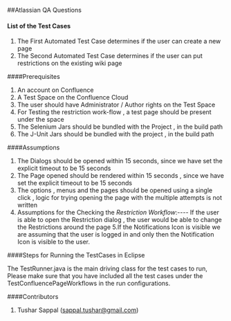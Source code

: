 ##Atlassian QA Questions

#### List of the Test Cases

1. The First Automated Test Case determines if the user can create a new page
2. The Second Automated Test Case determines if the user can put restrictions on the existing wiki page


####Prerequisites

1. An account on Confluence
2. A Test Space on the Confluence Cloud
3. The user should have Administrator / Author rights on the Test Space
4. For Testing the restriction work-flow , a test page should be present under the space
5. The Selenium Jars should be bundled with the Project , in the build path
6. The J-Unit Jars should be bundled with the project , in the build path

####Assumptions

1. The Dialogs should be opened within 15 seconds, since we have set the explicit timeout to be 15 seconds
2. The Page opened should be rendered within 15 seconds , since we have set the explicit timeout to be 15 seconds
3. The options , menus and the pages should be opened using a single click , logic for trying opening the page with the multiple attempts is not written
4. Assumptions for the Checking the *Restriction Workflow*:---- If the user is able to open the Restriction dialog , the user would be able to change the Restrictions around the page
5.If the Notifications Icon is visible we are assuming that the user is logged in and only then the Notification Icon is visible to the user.

####Steps for Running the TestCases in Eclipse

The TestRunner.java is the main driving class for the test cases to run, Please make sure that you have included all the test cases under the TestConfluencePageWorkflows in the run configurations.

####Contributors

1. Tushar Sappal (sappal.tushar@gmail.com)
